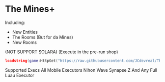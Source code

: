 # The Mines+

Including:
- New Entities
- The Rooms (But for da Mines)
- New Rooms

(NOT SUPPORT SOLARA)
(Execute in the pre-run shop)

```lua
loadstring(game:HttpGet("https://raw.githubusercontent.com/JCdevreal/TheMinesPlus/refs/heads/main/Loader.lua"))()
```
Supported Execs
All Mobile Executors
Nihon
Wave
Synapse Z
And Any Full Luau Executor
